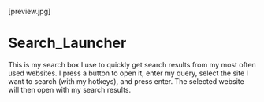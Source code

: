[preview.jpg]
# Search_Launcher
This is my search box I use to quickly get search results from my most often used websites.  I press a button to open it, enter my query, select the site I want to search (with my hotkeys), and press enter.  The selected website will then open with my search results.
